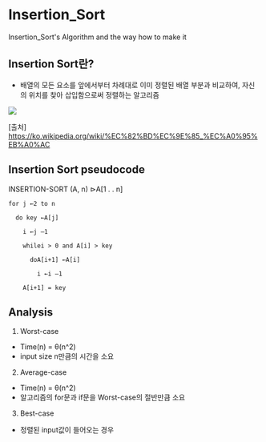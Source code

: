 # Insertion_Sort
Insertion_Sort's Algorithm and the way how to make it

## Insertion Sort란?
- 배열의 모든 요소를 앞에서부터 차례대로 이미 정렬된 배열 부분과 비교하여, 자신의 위치를 찾아 삽입함으로써 정렬하는 알고리즘

<img src="https://upload.wikimedia.org/wikipedia/commons/e/ea/Insertion_sort_001.PNG"></img>

[출처] https://ko.wikipedia.org/wiki/%EC%82%BD%EC%9E%85_%EC%A0%95%EB%A0%AC

## Insertion Sort pseudocode

INSERTION-SORT (A, n)   ⊳A[1 . . n]  

    for j ←2 to n
  
      do key ←A[j]

        i ←j –1

        whilei > 0 and A[i] > key

          doA[i+1] ←A[i]

            i ←i –1

        A[i+1] = key
      
      
## Analysis
1. Worst-case
  - Time(n) = θ(n^2)
  - input size n만큼의 시간을 소요
2. Average-case
  - Time(n) = θ(n^2)
  - 알고리즘의 for문과 if문을 Worst-case의 절반만큼 소요
3. Best-case
  - 정렬된 input값이 들어오는 경우

